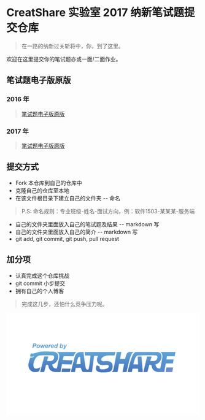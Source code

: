 # CreatShare 实验室 2017 纳新笔试题提交仓库

> 在一路的纳新过关斩将中，你，到了这里。

欢迎在这里提交你的笔试题亦或一面/二面作业。

## 笔试题电子版原版

### 2016 年

> [笔试题电子版原版](./2016-5th/examination.md)

### 2017 年

> [笔试题电子版原版](./2017-6th/examination.md)

## 提交方式

* Fork 本仓库到自己的仓库中
* 克隆自己的仓库至本地
* 在该文件根目录下建立自己的文件夹 -- 命名

> P.S: 命名规则：专业班级-姓名-面试方向，例：软件1503-某某某-服务端

* 自己的文件夹里面放入自己的笔试题及结果 -- markdown 写
* 自己的文件夹里面放入自己的简介 -- markdown 写
* git add, git commit, git push, pull request

## 加分项

* 认真完成这个仓库挑战
* git commit 小步提交
* 拥有自己的个人博客

> 完成这几步，还怕什么竞争压力呢。

![CreatShare](./CreatShare-logo-powerby.png)
